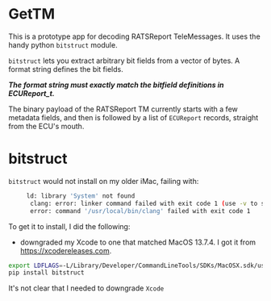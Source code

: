 # GetTM

This is a prototype app for decoding RATSReport TeleMessages. It uses
the handy python `bitstruct` module.

`bitstruct` lets you extract arbitrary bit fields from a vector
of bytes. A format string defines the bit fields.

***The format string must exactly match the bitfield definitions in ECUReport_t.***

The binary payload of the RATSReport TM currently starts with a few
metadata fields, and then is followed by a list of `ECUReport` records,
straight from the ECU's mouth.

# bitstruct

`bitstruct` would not install on my older iMac, failing with:
```sh
     ld: library 'System' not found
      clang: error: linker command failed with exit code 1 (use -v to see invocation)
      error: command '/usr/local/bin/clang' failed with exit code 1

```

To get it to install, I did the following:
- downgraded my Xcode to one that matched
  MacOS 13.7.4. I got it from https://xcodereleases.com.
```sh
export LDFLAGS=-L/Library/Developer/CommandLineTools/SDKs/MacOSX.sdk/usr/lib
pip install bitstruct
```

It's not clear that I needed to downgrade `Xcode`
